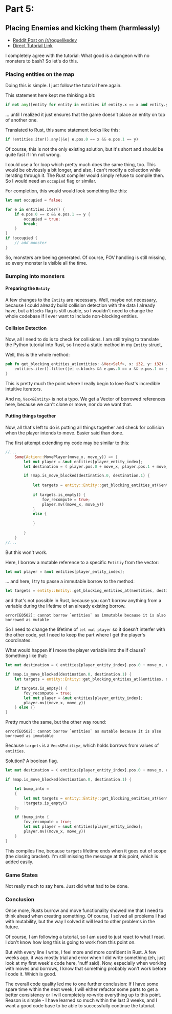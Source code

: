 # Part 5: 
## Placing Enemies and kicking them (harmlessly)

- [Reddit Post on /r/roguelikedev](https://www.reddit.com/r/roguelikedev/comments/8vp3ya/roguelikedev_does_the_complete_roguelike_tutorial/)
- [Direct Tutorial Link](http://rogueliketutorials.com/libtcod/5)

I completely agree with the tutorial: What good is a dungeon with no monsters to bash? So let's do this.

### Placing entities on the map

Doing this is simple. I just follow the tutorial here again. 

This statement here kept me thinking a bit:
```python
if not any([entity for entity in entities if entity.x == x and entity.y == y])
```

... until I realized it just ensures that the game doesn't place an entity on top of another one.

Translated to  Rust, this same statement looks like this:

```rust
if !entities.iter().any(|&e| e.pos.0 == x && e.pos.1 == y)
```

Of course, this is not the only existing solution, but it's short and should be quite fast if I'm not wrong. 

I could use a for loop which pretty much does the same thing, too. This would be obviously a bit longer, and also, 
I can't modify a collection while iterating through it. The Rust compiler would simply refuse to compile then. So I 
would need an `occupied` flag or similar.

For completion, this would would look something like this:

```rust
let mut occupied = false;

for e in entities.iter() {
    if e.pos.0 == x && e.pos.1 == y {
        occupied = true;
        break;
    }
}
if !occupied {
    // add monster
}

```

So, monsters are beeing generated. Of course, FOV handling is still missing, so every monster is visible all the time.

### Bumping into monsters

#### Preparing the `Entity`

A few changes to the `Entity` are necessary.  Well, maybe not necessary, because I could already build collision
detection with the data I already have, but a `blocks` flag is still usable, so I wouldn't need to change the whole
codebase if I ever want to include non-blocking entities.

#### Collision Detection

Now, all I need to do is to check for collisions. I am still trying to translate the Python tutorial into Rust, so I need
a static method in my `Entity` struct,

Well, this is the whole method:
```rust
pub fn get_blocking_entities_at(entities: &Vec<Self>, x: i32, y: i32) -> Vec<&Entity> {
    entities.iter().filter(|e| e.blocks && e.pos.0 == x && e.pos.1 == y).collect()
}
```
This is pretty much the point where I really begin to love Rust's incredible intuitive iterators. 

And no, `Vec<&Entity>` is not a typo. We get a Vector of borrowed references here, 
because we can't clone or move, nor do we want that.


#### Putting things together

Now, all that's left to do is putting all things together and check for collision when the player intends to move.
Easier said than done.

The first attempt extending my code may be similar to this:
```rust
//...
    Some(Action::MovePlayer(move_x, move_y)) => {
        let mut player = &mut entities[player_entity_index];
        let destination = ( player.pos.0 + move_x, player.pos.1 + move_y );

        if !map.is_move_blocked(destination.0, destination.1) {
            
            let targets = entity::Entity::get_blocking_entities_at(&entities, destination.0, destination.1);
                           
            if targets.is_empty() {
                fov_recompute = true;
                player.mv((move_x, move_y))
            }
            else {
                
            }
                    
        }
    }
//...
```

But this won't work.

Here, I borrow a mutable reference to a specific `Entitiy` from the vector:
```rust
let mut player = &mut entities[player_entity_index];
```

... and here, I try to passe a immutable borrow to the method:

```rust
let targets = entity::Entity::get_blocking_entities_at(&entities, destination.0, destination.1)
```

and that's not possible in Rust, because you can't borrow anything from a variable during the lifetime of an already
existing borrow.
 
```
error[E0502]: cannot borrow `entities` as immutable because it is also borrowed as mutable
```
 
So I need to change the lifetime of `let mut player` so it doesn't interfer with the other code, yet I need to keep
the part where I get the player's coordinates.

What would happen if I move the player variable into the if clause? Something like that:

```rust
let mut destination = ( entities[player_entity_index].pos.0 + move_x, entities[player_entity_index].pos.1 + move_y );

if !map.is_move_blocked(destination.0, destination.1) {
    let targets = entity::Entity::get_blocking_entities_at(&entities, destination.0, destination.1);

    if targets.is_empty() {
        fov_recompute = true;
        let mut player = &mut entities[player_entity_index];
        player.mv((move_x, move_y))
    } else {}
}
```

Pretty much the same, but the other way round:

```
error[E0502]: cannot borrow `entities` as mutable because it is also borrowed as immutable
```

Because `targets` is a `Vec<&Entitiy>`, which holds borrows from values of `entities`.

Solution? A boolean flag.

```rust
let mut destination = ( entities[player_entity_index].pos.0 + move_x, entities[player_entity_index].pos.1 + move_y );

if !map.is_move_blocked(destination.0, destination.1) {

    let bump_into =
    {
        let mut targets = entity::Entity::get_blocking_entities_at(&entities, destination.0, destination.1);
        !targets.is_empty()
    };

    if !bump_into {
        fov_recompute = true;
        let mut player = &mut entities[player_entity_index];
        player.mv((move_x, move_y))
    }
}

```

This compiles fine, because `targets` lifetime ends when it goes out of scope (the closing bracket). I'm still missing
the message at this point, which is added easily.

### Game States

Not really much to say here. Just did what had to be done.

### Conclusion

Once more, Rusts burrow and move functionality showed me that I need to think ahead when creating something. Of course, I
solved all problems I had with mutability, but the way I solved it will lead to other problems in the future.

Of course, I am following a tutorial, so I am used to just react to what I read. I don't know how long this is going to work
from this point on. 

But with every line I write, I feel more and more confident in Rust. A few weeks ago, it was mostly trial and error when
I did write something (eh, just look at my first week's code here, 'nuff said). Now, especially when working with moves
and borrows, I know that something probably won't work before I code it. Which is good.

The overall code quality led me to one further conclusion:  If I have some spare time within the next week, 
I will either refactor some parts to get a better consistency or I will completely re-write everything up to this point. Reason 
is simple - I have learned so much within the last 3 weeks, and I want a good code base to be able to successfully continue
the tutorial. 